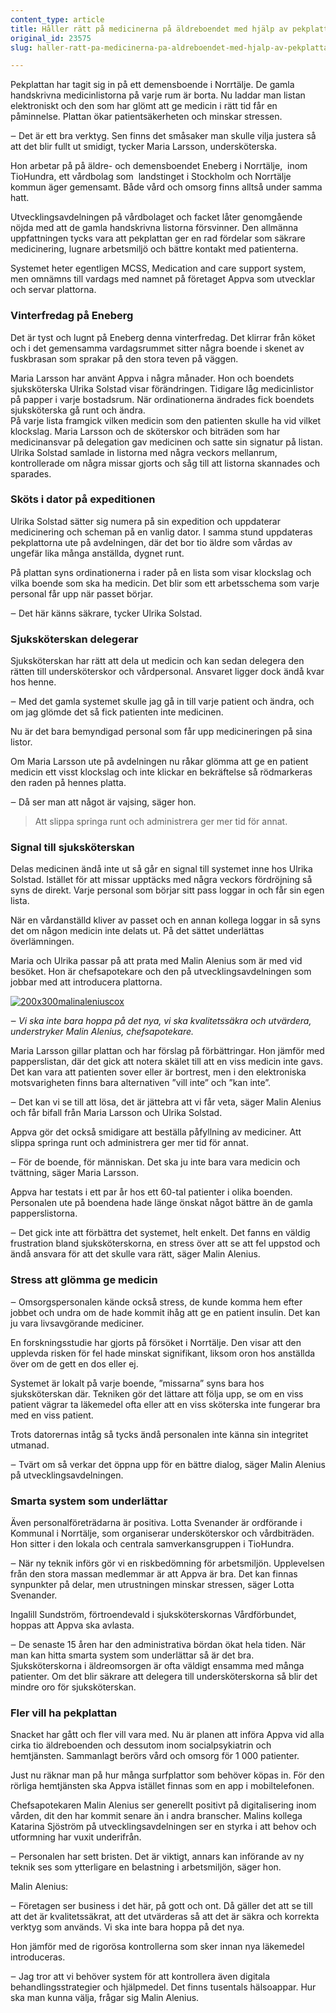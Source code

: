 ```yaml
---
content_type: article
title: Håller rätt på medicinerna på äldreboendet med hjälp av pekplattan
original_id: 23575
slug: haller-ratt-pa-medicinerna-pa-aldreboendet-med-hjalp-av-pekplattan

---
```


Pekplattan har tagit sig in på ett demensboende i Norrtälje. De gamla handskrivna medicinlistorna på varje rum är borta. Nu laddar man listan elektroniskt och den som har glömt att ge medicin i rätt tid får en påminnelse. Plattan ökar patientsäkerheten och minskar stressen.

‒ Det är ett bra verktyg. Sen finns det småsaker man skulle vilja justera så att det blir fullt ut smidigt, tycker Maria Larsson, undersköterska.

Hon arbetar på på äldre- och demensboendet Eneberg i Norrtälje,  inom TioHundra, ett vårdbolag som  landstinget i Stockholm och Norrtälje kommun äger gemensamt. Både vård och omsorg finns alltså under samma hatt.

Utvecklingsavdelningen på vårdbolaget och facket låter genomgående nöjda med att de gamla handskrivna listorna försvinner. Den allmänna uppfattningen tycks vara att pekplattan ger en rad fördelar som säkrare medicinering, lugnare arbetsmiljö och bättre kontakt med patienterna.

Systemet heter egentligen MCSS, Medication and care support system, men omnämns till vardags med namnet på företaget Appva som utvecklar och servar plattorna.

### Vinterfredag på Eneberg

Det är tyst och lugnt på Eneberg denna vinterfredag. Det klirrar från köket och i det gemensamma vardagsrummet sitter några boende i skenet av fuskbrasan som sprakar på den stora teven på väggen.

Maria Larsson har använt Appva i några månader. Hon och boendets sjuksköterska Ulrika Solstad visar förändringen. Tidigare låg medicinlistor på papper i varje bostadsrum. När ordinationerna ändrades fick boendets sjuksköterska gå runt och ändra.  
På varje lista framgick vilken medicin som den patienten skulle ha vid vilket klockslag. Maria Larsson och de sköterskor och biträden som har medicinansvar på delegation gav medicinen och satte sin signatur på listan. Ulrika Solstad samlade in listorna med några veckors mellanrum, kontrollerade om några missar gjorts och såg till att listorna skannades och sparades.

### Sköts i dator på expeditionen

Ulrika Solstad sätter sig numera på sin expedition och uppdaterar medicinering och scheman på en vanlig dator. I samma stund uppdateras pekplattorna ute på avdelningen, där det bor tio äldre som vårdas av ungefär lika många anställda, dygnet runt.

På plattan syns ordinationerna i rader på en lista som visar klockslag och vilka boende som ska ha medicin. Det blir som ett arbetsschema som varje personal får upp när passet börjar.

‒ Det här känns säkrare, tycker Ulrika Solstad.

### Sjuksköterskan delegerar

Sjuksköterskan har rätt att dela ut medicin och kan sedan delegera den rätten till undersköterskor och vårdpersonal. Ansvaret ligger dock ändå kvar hos henne.

‒ Med det gamla systemet skulle jag gå in till varje patient och ändra, och om jag glömde det så fick patienten inte medicinen.

Nu är det bara bemyndigad personal som får upp medicineringen på sina listor.

Om Maria Larsson ute på avdelningen nu råkar glömma att ge en patient medicin ett visst klockslag och inte klickar en bekräftelse så rödmarkeras den raden på hennes platta.

‒ Då ser man att något är vajsing, säger hon.

> Att slippa springa runt och administrera ger mer tid för annat.

### Signal till sjuksköterskan

Delas medicinen ändå inte ut så går en signal till systemet inne hos Ulrika Solstad. Istället för att missar upptäcks med några veckors fördröjning så syns de direkt. Varje personal som börjar sitt pass loggar in och får sin egen lista.

När en vårdanställd kliver av passet och en annan kollega loggar in så syns det om någon medicin inte delats ut. På det sättet underlättas överlämningen.

Maria och Ulrika passar på att prata med Malin Alenius som är med vid besöket. Hon är chefsapotekare och den på utvecklingsavdelningen som jobbar med att introducera plattorna.

[![200x300malinaleniuscox](https://www.suntarbetsliv.se/wp-content/uploads/2017/02/200x300MalinAleniusCox-200x300.jpg)](https://www.suntarbetsliv.se/wp-content/uploads/2017/02/200x300MalinAleniusCox.jpg)

_‒ Vi ska inte bara hoppa på det nya, vi ska kvalitetssäkra och utvärdera, understryker Malin Alenius, chefsapotekare._

Maria Larsson gillar plattan och har förslag på förbättringar. Hon jämför med papperslistan, där det gick att notera skälet till att en viss medicin inte gavs. Det kan vara att patienten sover eller är bortrest, men i den elektroniska motsvarigheten finns bara alternativen ”vill inte” och ”kan inte”.

‒ Det kan vi se till att lösa, det är jättebra att vi får veta, säger Malin Alenius och får bifall från Maria Larsson och Ulrika Solstad.

Appva gör det också smidigare att beställa påfyllning av mediciner. Att slippa springa runt och administrera ger mer tid för annat.

‒ För de boende, för människan. Det ska ju inte bara vara medicin och tvättning, säger Maria Larsson.

Appva har testats i ett par år hos ett 60-tal patienter i olika boenden. Personalen ute på boendena hade länge önskat något bättre än de gamla papperslistorna.

‒ Det gick inte att förbättra det systemet, helt enkelt. Det fanns en väldig frustration bland sjuksköterskorna, en stress över att se att fel uppstod och ändå ansvara för att det skulle vara rätt, säger Malin Alenius.

### Stress att glömma ge medicin

‒ Omsorgspersonalen kände också stress, de kunde komma hem efter jobbet och undra om de hade kommit ihåg att ge en patient insulin. Det kan ju vara livsavgörande mediciner.

En forskningsstudie har gjorts på försöket i Norrtälje. Den visar att den upplevda risken för fel hade minskat signifikant, liksom oron hos anställda över om de gett en dos eller ej.

Systemet är lokalt på varje boende, ”missarna” syns bara hos sjuksköterskan där. Tekniken gör det lättare att följa upp, se om en viss patient vägrar ta läkemedel ofta eller att en viss sköterska inte fungerar bra med en viss patient.

Trots datorernas intåg så tycks ändå personalen inte känna sin integritet utmanad.

‒ Tvärt om så verkar det öppna upp för en bättre dialog, säger Malin Alenius på utvecklingsavdelningen.

### Smarta system som underlättar

Även personalföreträdarna är positiva. Lotta Svenander är ordförande i Kommunal i Norrtälje, som organiserar undersköterskor och vårdbiträden. Hon sitter i den lokala och centrala samverkansgruppen i TioHundra.

‒ När ny teknik införs gör vi en riskbedömning för arbetsmiljön. Upplevelsen från den stora massan medlemmar är att Appva är bra. Det kan finnas synpunkter på delar, men utrustningen minskar stressen, säger Lotta Svenander.

Ingalill Sundström, förtroendevald i sjuksköterskornas Vårdförbundet, hoppas att Appva ska avlasta.

‒ De senaste 15 åren har den administrativa bördan ökat hela tiden. När man kan hitta smarta system som underlättar så är det bra. Sjuksköterskorna i äldreomsorgen är ofta väldigt ensamma med många patienter. Om det blir säkrare att delegera till undersköterskorna så blir det mindre oro för sjuksköterskan.

### Fler vill ha pekplattan

Snacket har gått och fler vill vara med. Nu är planen att införa Appva vid alla cirka tio äldreboenden och dessutom inom socialpsykiatrin och hemtjänsten. Sammanlagt berörs vård och omsorg för 1 000 patienter.

Just nu räknar man på hur många surfplattor som behöver köpas in. För den rörliga hemtjänsten ska Appva istället finnas som en app i mobiltelefonen.

Chefsapotekaren Malin Alenius ser generellt positivt på digitalisering inom vården, dit den har kommit senare än i andra branscher. Malins kollega Katarina Sjöström på utvecklingsavdelningen ser en styrka i att behov och utformning har vuxit underifrån.

‒ Personalen har sett bristen. Det är viktigt, annars kan införande av ny teknik ses som ytterligare en belastning i arbetsmiljön, säger hon.

Malin Alenius:

‒ Företagen ser business i det här, på gott och ont. Då gäller det att se till att det är kvalitetssäkrat, att det utvärderas så att det är säkra och korrekta verktyg som används. Vi ska inte bara hoppa på det nya.

Hon jämför med de rigorösa kontrollerna som sker innan nya läkemedel introduceras.

‒ Jag tror att vi behöver system för att kontrollera även digitala behandlingsstrategier och hjälpmedel. Det finns tusentals hälsoappar. Hur ska man kunna välja, frågar sig Malin Alenius.

